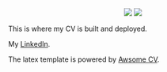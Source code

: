 <div align="center">
  <img src="https://circleci.com/gh/singlaive/resume.svg?style=shield" />
  <img src="https://img.shields.io/github/last-commit/singlaive/resume.svg" />
</div>

This is where my CV is built and deployed.

My [LinkedIn](www.linkedin.com/in/murphymeng).

The latex template is powered by [Awsome CV](https://github.com/posquit0/Awesome-CV).
